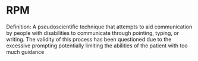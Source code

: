 # RPM

Definition: A pseudoscientific technique that attempts to aid communication by people with disabilities to communicate through pointing, typing, or writing. The validity of this process has been questioned due to the excessive prompting potentially limiting the abilities of the patient with too much guidance